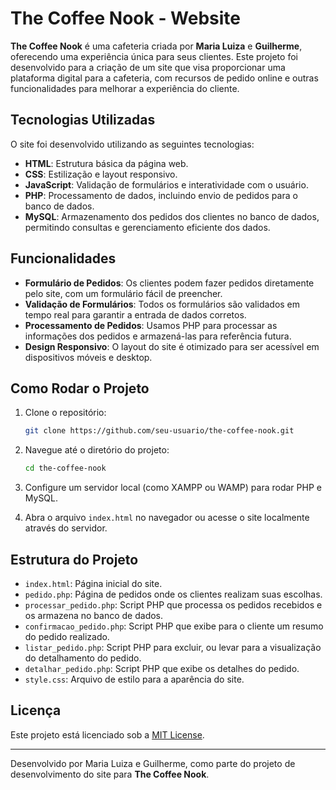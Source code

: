 # The Coffee Nook - Website

**The Coffee Nook** é uma cafeteria criada por **Maria Luiza** e **Guilherme**, oferecendo uma experiência única para seus clientes. Este projeto foi desenvolvido para a criação de um site que visa proporcionar uma plataforma digital para a cafeteria, com recursos de pedido online e outras funcionalidades para melhorar a experiência do cliente.

## Tecnologias Utilizadas

O site foi desenvolvido utilizando as seguintes tecnologias:

- **HTML**: Estrutura básica da página web.
- **CSS**: Estilização e layout responsivo.
- **JavaScript**: Validação de formulários e interatividade com o usuário.
- **PHP**: Processamento de dados, incluindo envio de pedidos para o banco de dados.
- **MySQL**: Armazenamento dos pedidos dos clientes no banco de dados, permitindo consultas e gerenciamento eficiente dos dados.

## Funcionalidades

- **Formulário de Pedidos**: Os clientes podem fazer pedidos diretamente pelo site, com um formulário fácil de preencher.
- **Validação de Formulários**: Todos os formulários são validados em tempo real para garantir a entrada de dados corretos.
- **Processamento de Pedidos**: Usamos PHP para processar as informações dos pedidos e armazená-las para referência futura.
- **Design Responsivo**: O layout do site é otimizado para ser acessível em dispositivos móveis e desktop.

## Como Rodar o Projeto

1. Clone o repositório:

    ```bash
    git clone https://github.com/seu-usuario/the-coffee-nook.git
    ```

2. Navegue até o diretório do projeto:

    ```bash
    cd the-coffee-nook
    ```

3. Configure um servidor local (como XAMPP ou WAMP) para rodar PHP e MySQL.

4. Abra o arquivo `index.html` no navegador ou acesse o site localmente através do servidor.

## Estrutura do Projeto

- `index.html`: Página inicial do site.
- `pedido.php`: Página de pedidos onde os clientes realizam suas escolhas.
- `processar_pedido.php`: Script PHP que processa os pedidos recebidos e os armazena no banco de dados.
- `confirmacao_pedido.php`: Script PHP que exibe para o cliente um resumo do pedido realizado.
- `listar_pedido.php`: Script PHP para excluir, ou levar para a visualização do detalhamento do pedido.
- `detalhar_pedido.php`: Script PHP que exibe os detalhes do pedido.
- `style.css`: Arquivo de estilo para a aparência do site.

## Licença

Este projeto está licenciado sob a [MIT License](LICENSE).

---

Desenvolvido por Maria Luiza e Guilherme, como parte do projeto de desenvolvimento do site para **The Coffee Nook**.
